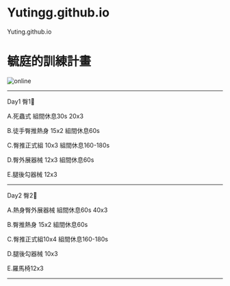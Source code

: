 # Yutingg.github.io
Yuting.github.io

<html>
  <head>
    <meta charset="UTF-8">
   
  </head>
  <body>
    <h1>毓庭的訓練計畫</h1>
    <img src="https://custom-images.strikinglycdn.com/res/hrscywv4p/image/upload/c_limit,fl_lossy,h_600,w_800,f_auto,q_auto/6854615/492705_919805.jpeg" alt="online">
     <hr>
    <p>Day1 臀1🍑</p>
    <p>A.死蟲式 組間休息30s 20x3</p>
    <p>B.徒手臀推熱身 15x2 組間休息60s</p>
    <p>C.臀推正式組 10x3 組間休息160-180s </p>
    <p>D.臀外展器械 12x3 組間休息60s</p>
    <p>E.腿後勾器械 12x3</p>
</body>
</html>
</head>
  <body>
    <hr>
    <p>Day2 臀2🍑</p>
    <p>A.熱身臀外展器械 組間休息60s 40x3</p>
    <p>B.臀推熱身 15x2 組間休息60s</p>
    <p>C.臀推正式組10x4 組間休息160-180s </p>
    <p>D.腿後勾器械 10x3</p>
    <p>E.羅馬椅12x3</p>
    <hr>
</body>
</html>
